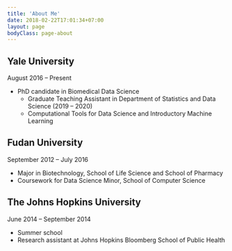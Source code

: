 ```yaml
---
title: 'About Me'
date: 2018-02-22T17:01:34+07:00
layout: page
bodyClass: page-about
---
```


## Yale University			        	     										
August 2016 – Present

- PhD candidate in Biomedical Data Science 
	- Graduate Teaching Assistant in Department of Statistics and Data Science (2019 – 2020)
	- Computational Tools for Data Science and Introductory Machine Learning

## Fudan University 

September 2012 – July 2016

- Major in Biotechnology, School of Life Science and School of Pharmacy
- Coursework for Data Science Minor, School of Computer Science 


## The Johns Hopkins University 

June 2014 – September 2014

- Summer school 
- Research assistant at Johns Hopkins Bloomberg School of Public Health